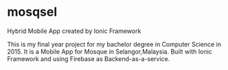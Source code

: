 # mosqsel
Hybrid Mobile App created by Ionic Framework

This is my final year project for my bachelor degree in Computer Science in 2015. It is a Mobile App for Mosque in Selangor,Malaysia. Built with Ionic Framework and using Firebase as Backend-as-a-service.
